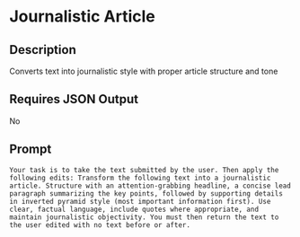 # Journalistic Article

## Description

Converts text into journalistic style with proper article structure and tone

## Requires JSON Output

No

## Prompt

```
Your task is to take the text submitted by the user. Then apply the following edits: Transform the following text into a journalistic article. Structure with an attention-grabbing headline, a concise lead paragraph summarizing the key points, followed by supporting details in inverted pyramid style (most important information first). Use clear, factual language, include quotes where appropriate, and maintain journalistic objectivity. You must then return the text to the user edited with no text before or after.
```
